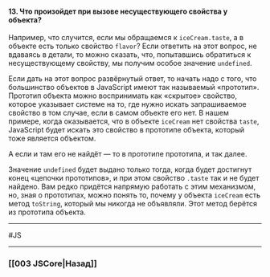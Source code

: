 #### 13. Что произойдет при вызове несуществующего свойства у объекта?  

Например, что случится, если мы обращаемся к `iceCream.taste`, а в объекте есть только свойство `flavor`? 
Если ответить на этот вопрос, не вдаваясь в детали, то можно сказать, что, попытавшись обратиться к несуществующему свойству, мы получим особое значение `undefined`. 

Если дать на этот вопрос развёрнутый ответ, то начать надо с того, что большинство объектов в JavaScript имеют так называемый «прототип». 
Прототип объекта можно воспринимать как «скрытое» свойство, которое указывает системе на то, где нужно искать запрашиваемое свойство в том случае, если в самом объекте его нет. В нашем примере, когда оказывается, что в объекте `iceCream` нет свойства `taste`, JavaScript будет искать это свойство в прототипе объекта, который тоже является объектом. 

А если и там его не найдёт — то в прототипе прототипа, и так далее. 

Значение `undefined` будет выдано только тогда, когда будет достигнут конец «цепочки прототипов», и при этом свойство `.taste` так и не будет найдено. Вам редко придётся напрямую работать с этим механизмом, но, зная о прототипах, можно понять то, почему у объекта `iceCream` есть метод `toString`, который мы никогда не объявляли. Этот метод берётся из прототипа объекта.


___
 #JS 

___

### [[003 JSCore|Назад]]